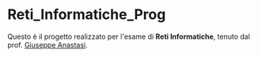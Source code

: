 # Reti_Informatiche_Prog

Questo è il progetto realizzato per l'esame di **Reti Informatiche**, tenuto dal prof. [Giuseppe Anastasi](http://info.iet.unipi.it/~anastasi/).
